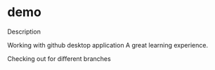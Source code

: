 # demo 

Description

Working with github desktop application 
A great learning experience. 

Checking out for different branches


 

